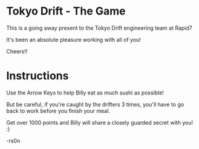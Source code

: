 
# Tokyo Drift - The Game   

This is a going away present to the Tokyo Drift engineering team at Rapid7

It's been an absolute pleasure working with all of you!

Cheers!!
                               

# Instructions 

Use the Arrow Keys to help Billy eat as much sushi as possible!  

But be careful, if you're caught by the drifters 3 times, you'll have to go back to work before you finish your meal.

Get over 1000 points and Billy will share a closely guarded secret with you!  :)

-rs0n
